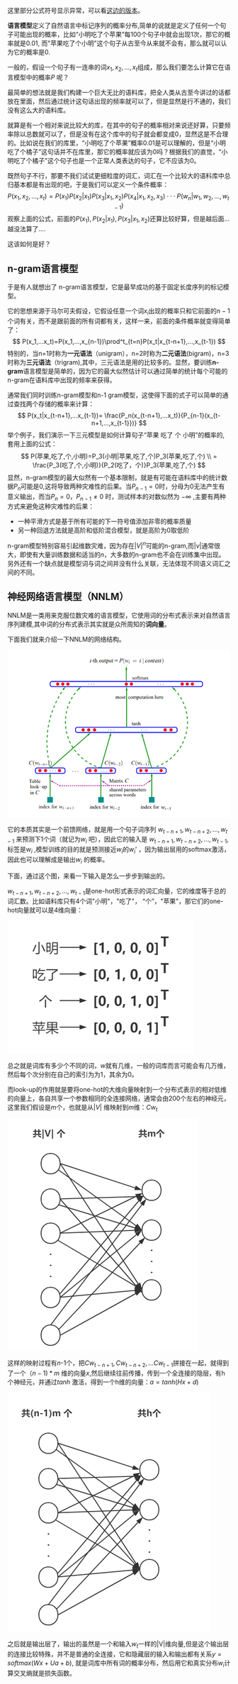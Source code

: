 这里部分公式符号显示异常，可以看[这边的版本](https://www.jianshu.com/p/00427c9282b7)。

**语言模型**定义了自然语言中标记序列的概率分布,简单的说就是定义了任何一个句子可能出现的概率，比如“小明吃了个苹果”每100个句子中就会出现1次，那它的概率就是$0.01​$, 而"苹果吃了个小明"这个句子从古至今从来就不会有，那么就可以认为它的概率是$0​$.

一般的，假设一个句子有一连串的词$x_1, x_2, ...,x_t$组成，那么我们要怎么计算它在语言模型中的概率$P$ 呢？

最简单的想法就是我们构建一个巨大无比的语料库，把全人类从古至今讲过的话都放在里面，然后通过统计这句话出现的频率就可以了，但是显然是行不通的，我们没有这么大的语料库。

就算是有一个相对来说比较大的库，在其中的句子的概率相对来说还好算，只要频率除以总数就可以了，但是没有在这个库中的句子就会都变成0，显然这是不合理的。比如说在我们的库里，“小明吃了个苹果”概率0.01是可以理解的，但是“小明吃了个橘子”这句话并不在库里，那它的概率就应该为0吗？根据我们的直觉，“小明吃了个橘子”这个句子也是一个正常人类表达的句子，它不应该为0。

既然句子不行，那要不我们试试更细粒度的词汇，词汇在一个比较大的语料库中总归基本都是有出现的吧，于是我们可以定义一个条件概率：
$$
P(x_1,x_2,...,x_t)=P(x_1)P(x_2|x_1)P(x_3|x_1,x_2)P(x_4|x_1,x_2,x_3)···P(w_n|w_1,w_2,...,w_{t-1})
$$
观察上面的公式，前面的$P(x_1),P(x_2|x_1),P(x_3|x_1,x_2)​$ 还算比较好算，但是越后面...越没法算了....

这该如何是好？

## n-gram语言模型

于是有人就想出了 n-gram语言模型，它是最早成功的基于固定长度序列的标记模型。

它的思想来源于马尔可夫假设，它假设任意一个词$x_i​$ 出现的概率只和它前面的$n-1​$ 个词有关，而不是跟前面的所有词都有关，这样一来，前面的条件概率就变得简单了：
$$
P(x_1,...x_t)=P(x_1,...,x_{n-1})\prod^t_{t=n}P(x_t|x_{t-n+1},...,x_{t-1})
$$
特别的，当n=1时称为**一元语法**（unigram），n=2时称为**二元语法**(bigram)，n=3时称为**三元语法**（trigram),其中，三元语法是用的比较多的。显然，要训练**n-gram**语言模型是简单的，因为它的最大似然估计可以通过简单的统计每个可能的n-gram在语料库中出现的频率来获得。

通常我们同时训练n-gram模型和n-1 gram模型，这使得下面的式子可以简单的通过查找两个存储的概率来计算：
$$
P(x_t|x_{t-n+1},...x_{t-1})= \frac{P_n(x_{t-n+1},...x_t)}{P_{n-1}(x_{t-n+1,...,x_{t-1}})}
$$
举个例子，我们演示一下三元模型是如何计算句子“苹果 吃了 个 小明”的概率的,套用上面的公式：
$$
P(苹果,吃了,个,小明)=P_3(小明|苹果,吃了,个)P_3(苹果,吃了,个) \\ = \frac{P_3(吃了,个,小明)}{P_2(吃了，个)}P_3(苹果,吃了,个)
$$
显然，n-gram模型的最大似然有一个基本限制，就是有可能在语料库中的统计数据$P_n$可能是$0$,这将导致两种灾难性的后果。当$P_{n-1}=0$时，分母为0无法产生有意义输出，而当$P_n=0，P_{n-1} \ne 0$ 时，测试样本的对数似然为 $- \infty$  ,主要有两种方式来避免这种灾难性的后果：

- 一种平滑方式是基于所有可能的下一符号值添加非零的概率质量
- 另一种回退方法就是高阶和低阶混合模型，就是高阶为0取低阶

n-gram模型特别容易引起维数灾难，因为存在$|V|^n$可能的n-gram,而$|v|$通常很大，即使有大量训练数据和适当的$n$，大多数的n-gram也不会在训练集中出现。另外还有一个缺点就是模型词与词之间并没有什么关联，无法体现不同语义词汇之间的不同。

## 神经网络语言模型（NNLM）

NNLM是一类用来克服位数灾难的语言模型，它使用词的分布式表示来对自然语言序列建模,其中词的分布式表示其实就是众所周知的**词向量**。

下面我们就来介绍一下NNLM的网络结构。

![](../images/i5.png)

它的本质其实是一个前馈网络，就是用一个句子词序列 $w_{t-n+1},w_{t-n+2},...,w_{t-1}$ 来预测下1个词（就记为$w_i$ 吧），因此它的输入是 $w_{t-n+1},w_{t-n+2},...,w_{t-1}$, 标签是$w_i$ ,模型训练的目的就是预测接近$w_i$的$w_i'$ ，因为输出层用的softmax激活，因此也可以理解成是输出$w_i$ 的概率。

下面，通过这个图，来看一下输入是怎么一步步到输出的。

 $w_{t-n+1},w_{t-n+2},...,w_{t-1}$是one-hot形式表示的词汇向量，它的维度等于总的词汇数。比如语料库只有4个词"小明"，"吃了"， “个”，"苹果"，那它们的one-hot向量就可以是4维向量：

![](../images/i6.png)

总之就是词库有多少个不同的词，$w$就有几维，一般的词库而言可能会有几万维，然后每个次分别在自己的索引为为1，其余为0。

而look-up的作用就是要将one-hot的大维向量映射到一个分布式表示的相对低维的向量上，各自共享一个参数相同的全连接网络，通常会由200个左右的神经元，这里我们假设是$m$个，也就是从$|V|$ 维映射到$m$维：$Cw_t$

![](../images/i8.png)

这样的映射过程有$n$-1个，把$Cw_{t-n+1},Cw_{t-n+2},...Cw_{t-1}$拼接在一起，就得到了一个$（n-1) * m$ 维的向量$x$,然后继续往前传播，传到一个全连接的隐层，有h个神经元，并通过$tanh$ 激活，得到一个h维的向量：$a = tanh(Hx+d)$

![](../images/i7.png)

之后就是输出层了，输出的虽然是一个和输入$w_t$一样的|V|维向量,但是这个输出层的连接比较特殊，并不是普通的全连接，它和隐藏层的输入和输出都有关系$y=softmax(Wx+Ua+b)$, 就是词库中所有词的概率分布，然后用它和真实分布$w_i$计算交叉熵就是损失函数。











